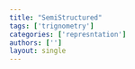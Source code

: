 ```yaml
---
title: "SemiStructured"
tags: ['trignometry']
categories: ['represntation']
authors: ['']
layout: single
---
```

